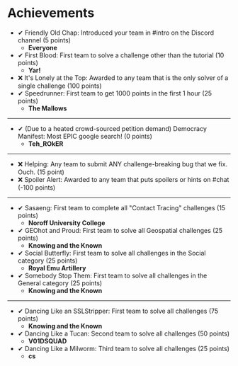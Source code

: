 # Achievements
* ✔ Friendly Old Chap: Introduced your team in #intro on the Discord channel (5 points)
	* **Everyone**
* ✔ First Blood: First team to solve a challenge other than the tutorial (10 points)
	* **Yar!**
* ❌ It's Lonely at the Top: Awarded to any team that is the only solver of a single challenge (100 points)
* ✔ Speedrunner: First team to get 1000 points in the first 1 hour (25 points)
	* **The Mallows**
---
* ✔ (Due to a heated crowd-sourced petition demand) Democracy Manifest: Most EPIC google search! (0 points)
	* **Teh_ROkER**
---
* ❌ Helping: Any team to submit ANY challenge-breaking bug that we fix. Ouch. (15 point)
* ❌ Spoiler Alert: Awarded to any team that puts spoilers or hints on #chat (-100 points)
---
* ✔ Sasaeng: First team to complete all "Contact Tracing" challenges (15 points)
	* **Noroff University College**
* ✔ GEOhot and Proud: First team to solve all Geospatial challenges (25 points)
	* **Knowing and the Known**
* ✔ Social Butterfly: First team to solve all challenges in the Social category (25 points)
	* **Royal Emu Artillery**
* ✔ Somebody Stop Them: First team to solve all challenges in the General category (25 points)
	* **Knowing and the Known**
---
* ✔ Dancing Like an SSLStripper: First team to solve all challenges (75 points)
	* **Knowing and the Known**
* ✔ Dancing Like a Tucan: Second team to solve all challenges (50 points)
	* **V01DSQUAD**
* ✔ Dancing Like a Milworm: Third team to solve all challenges (25 points)
	* **cs**